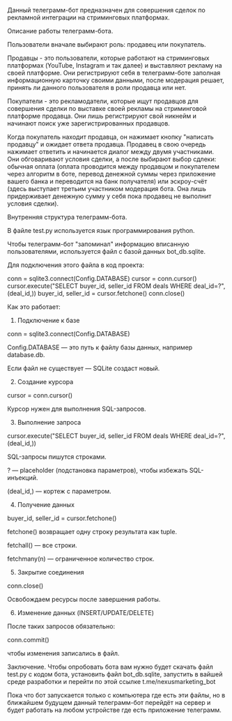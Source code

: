 Данный телеграмм-бот предназначен для совершения сделок по рекламной интеграции на стриминговых платформах.


Описание работы телеграмм-бота.

Пользователи вначале выбирают роль: продавец или покупатель. 

Продавцы - это пользователи, которые работают на стриминговых платформах (YouTube, Instagram и так далее) и выставляют рекламу на своей платформе. Они регистрируют себя в телеграмм-боте заполная информационную карточку своими данными, после модерация решает, принять ли данного пользователя в роли продавца или нет.

Покупатели - это рекламодатели, которые ищут продавцов для совершения сделки по выставке своей рекламы на стриминговой платформе продавца. Они лишь регистрируют свой никнейм и начинают поиск уже зарегистрированных продавцов.

Когда покупатель находит продавца, он нажимает кнопку "написать продавцу" и ожидает ответа продавца. Продавец в свою очередь нажимает ответить и начинается диалог между двумя участниками. Они обговаривают условия сделки, а после выбирают выбор сдлеки: обычная оплата (оплата проводится между продавцом и покупателем через алгоритм в боте, перевод денежной суммы через приложение вашего банка и переводится на банк получателя) или эскроу-счёт (здесь выступает третьим участником модерация бота. Она лишь придерживает денежную сумму у себя пока продавец не выполнит условия сделки).


Внутренняя структура телеграмм-бота.

В файле test.py используется язык программирования python.

Чтобы телеграмм-бот "запоминал" информацию вписанную пользователями, используется файл с базой данных bot_db.sqlite. 

Для подключения этого файла в код проекта:

conn = sqlite3.connect(Config.DATABASE)
cursor = conn.cursor()
cursor.execute("SELECT buyer_id, seller_id FROM deals WHERE deal_id=?", (deal_id,))
buyer_id, seller_id = cursor.fetchone()
conn.close()

Как это работает:

1. Подключение к базе

conn = sqlite3.connect(Config.DATABASE)

Config.DATABASE — это путь к файлу базы данных, например database.db.

Если файл не существует — SQLite создаст новый.


2. Создание курсора

cursor = conn.cursor()

Курсор нужен для выполнения SQL-запросов.



3. Выполнение запроса

cursor.execute("SELECT buyer_id, seller_id FROM deals WHERE deal_id=?", (deal_id,))

SQL-запросы пишутся строками.

? — placeholder (подстановка параметров), чтобы избежать SQL-инъекций.

(deal_id,) — кортеж с параметром.


4. Получение данных

buyer_id, seller_id = cursor.fetchone()

fetchone() возвращает одну строку результата как tuple.

fetchall() — все строки.

fetchmany(n) — ограниченное количество строк.


5. Закрытие соединения

conn.close()

Освобождаем ресурсы после завершения работы.


6. Изменение данных (INSERT/UPDATE/DELETE)

После таких запросов обязательно:

conn.commit()

чтобы изменения записались в файл.

Заключение.
Чтобы опробовать бота вам нужно будет скачать файл test.py c кодом бота, установить файл bot_db.sqlite, запустить в вайшей среде разработки и перейти по этой ссылке t.me/nexusmarketing_bot

Пока что бот запускается только с компьютера где есть эти файлы, но в ближайшем будущем данный телеграмм-бот перейдёт на сервер и будет работать на любом устройстве где есть приложение телеграмм.